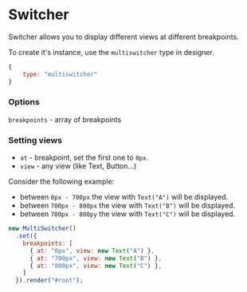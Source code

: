 # Switcher
Switcher allows you to display different views at different breakpoints. 

To create it's instance, use the ```multiswitcher``` type in designer.
```js
{
    type: "multiswitcher"
}
```

### Options
```breakpoints``` - array of breakpoints

### Setting views
* ```at``` - breakpoint, set the first one to ```0px```. 
* ```view``` - any view (like Text, Button...)

Consider the following example:
* between ```0px - 700px``` the view with ```Text("A")``` will be 
displayed.
* between ```700px - 800px``` the view with ```Text("B")``` will be 
displayed.
* between ```700px - 800py``` the view with ```Text("C")``` will be 
displayed.
```js
new MultiSwitcher()
  .set({
    breakpoints: [
      { at: "0px", view: new Text("A") },
      { at: "700px", view: new Text("B") },
      { at: "800px", view: new Text("C") },
    ]
  }).render("#root");
```